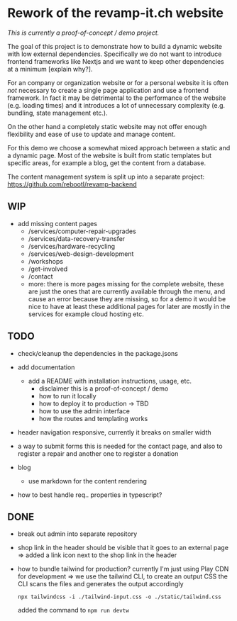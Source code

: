 # Rework of the revamp-it.ch website

_This is currently a proof-of-concept / demo project._

The goal of this project is to demonstrate how to build a dynamic website with low external dependencies.
Specifically we do not want to introduce frontend frameworks like Nextjs and we want to keep other dependencies at a minimum [explain why?].

For an company or organization website or for a personal website it is often _not_ necessary to create a single page application
and use a frontend framework. In fact it may be detrimental to the performance of the website (e.g. loading times) and it introduces
a lot of unnecessary complexity (e.g. bundling, state management etc.). 

On the other hand a completely static website may not offer enough flexibility and ease of use to update and manage content.

For this demo we choose a somewhat mixed approach between a static and a dynamic page. Most of the website is built from static
templates but specific areas, for example a blog, get the content from a database.

The content management system is split up into a separate project: https://github.com/rebootl/revamp-backend

## WIP

* add missing content pages
  * /services/computer-repair-upgrades
  * /services/data-recovery-transfer
  * /services/hardware-recycling
  * /services/web-design-development
  * /workshops
  * /get-involved
  * /contact
  * more: there is more pages missing for the complete website,
    these are just the ones that are currently available through the menu,
    and cause an error because they are missing, so for a demo it would be nice
    to have at least these
    additional pages for later are mostly in the services for example cloud hosting etc.

## TODO

* check/cleanup the dependencies in the package.jsons

* add documentation
  * add a README with installation instructions, usage, etc.
    * disclaimer this is a proof-of-concept / demo
    * how to run it locally
    * how to deploy it to production -> TBD
    * how to use the admin interface
    * how the routes and templating works

* header navigation responsive, currently it breaks on smaller width

* a way to submit forms
  this is needed for the contact page, and also to register a repair and another
  one to register a donation

* blog
  * use markdown for the content rendering

* how to best handle req.. properties in typescript?

## DONE

* break out admin into separate repository

* shop link in the header should be visible that it goes to an external page
  => added a link icon next to the shop link in the header

* how to bundle tailwind for production?
  currently I'm just using Play CDN for development
  => we use the tailwind CLI, to create an output CSS
     the CLI scans the files and generates the output accordingly

     `npx tailwindcss -i ./tailwind-input.css -o ./static/tailwind.css`

     added the command to `npm run devtw`
